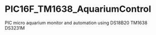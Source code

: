 # PIC16F_TM1638_AquariumControl
PIC micro aquarium monitor and automation using DS18B20 TM1638 DS3231M
